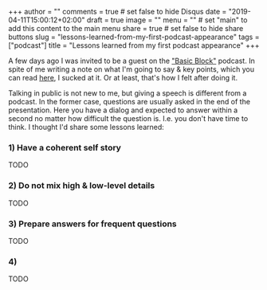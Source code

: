 +++
author = ""
comments = true	# set false to hide Disqus
date = "2019-04-11T15:00:12+02:00"
draft = true
image = ""
menu = ""		# set "main" to add this content to the main menu
share = true	# set false to hide share buttons
slug = "lessons-learned-from-my-first-podcast-appearance"
tags = ["podcast"]
title = "Lessons learned from my first podcast appearance"
+++

A few days ago I was invited to be a guest on the ["Basic
Block"](https://basicblockradio.com/) podcast. In spite of me writing a note on
what I'm going to say & key points, which you can read
[here](./2019-04-10-on-tendermint-and-cosmos-ru.md), I sucked at it. Or at
least, that's how I felt after doing it.

Talking in public is not new to me, but giving a speech is different from a
podcast. In the former case, questions are usually asked in the end of the
presentation. Here you have a dialog and expected to answer within a second no
matter how difficult the question is. I.e. you don't have time to think. I
thought I'd share some lessons learned:

### 1) Have a coherent self story

TODO

### 2) Do not mix high & low-level details

TODO

### 3) Prepare answers for frequent questions

TODO

### 4)

TODO
